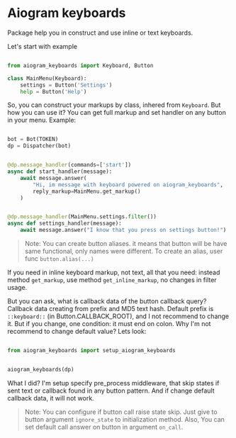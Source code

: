 Aiogram keyboards
=================

Package help you in construct and use inline or text keyboards.

Let's start with example

```python

from aiogram_keyboards import Keyboard, Button

class MainMenu(Keyboard):
    settings = Button('Settings')
    help = Button('Help')

```

So, you can construct your markups by class,
inhered from `Keyboard`. But how you can use
it? You can get full markup and set handler
on any button in your menu. Example:

```python

bot = Bot(TOKEN)
dp = Dispatcher(bot)


@dp.message_handler(commands=['start'])
async def start_handler(message):
    await message.answer(
        "Hi, im message with keyboard powered on aiogram_keyboards",
        reply_markup=MainMenu.get_markup()
    )


@dp.message_handler(MainMenu.settings.filter())
async def settings_handler(message):
    await message.answer("I know that you press on settings button!")


```

> Note:
> You can create button aliases. it means
> that button will be have same functional,
> only names were different. To create an
> alias, user func `button.alias(...)`

If you need in inline keyboard markup, not 
text, all that you need: instead method
`get_markup`, use method `get_inline_markup`, 
no changes in filter usage.

But you can ask, what is callback data of the 
button callback query? Callback data creating 
from prefix and MD5 text hash. Default prefix
is `::keyboard::` (in Button.CALLBACK_ROOT), 
and I not recommend to change it. But if you 
change, one condition: it must end on colon. 
Why I'm not recommend to change default 
value? Lets look:

```python

from aiogram_keyboards import setup_aiogram_keyboards


aiogram_keyboards(dp)

```

What I did? I'm setup specify pre_process 
middleware, that skip states if sent text or
callback found in any button pattern. And if
change default callback data, it will not
work. 

> Note:
> You can configure if button call raise state
> skip. Just give to button argument 
> `ignore_state` to initialization method. Also,
> You can set default call answer on button in
> argument `on_call`.
